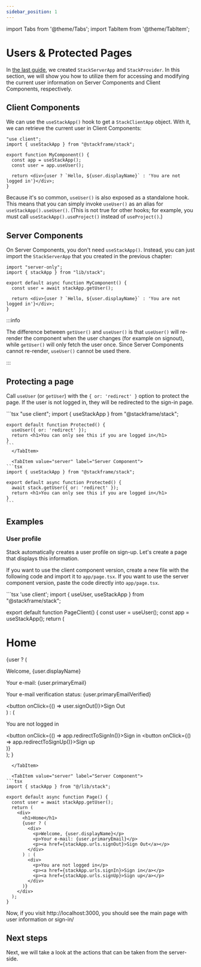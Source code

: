 ```yaml
---
sidebar_position: 1
---
```


import Tabs from '@theme/Tabs';
import TabItem from '@theme/TabItem';


# Users & Protected Pages

In [the last guide](/docs/getting-started/setup), we created `StackServerApp` and `StackProvider`. In this section, we will show you how to utilize them for accessing and modifying the current user information on Server Components and Client Components, respectively.

## Client Components

We can use the `useStackApp()` hook to get a `StackClientApp` object. With it, we can retrieve the current user in Client Components:

```tsx
"use client";
import { useStackApp } from "@stackframe/stack";

export function MyComponent() {
  const app = useStackApp();
  const user = app.useUser();

  return <div>{user ? `Hello, ${user.displayName}` : 'You are not logged in'}</div>;
}
```

Because it's so common, `useUser()` is also exposed as a standalone hook. This means that you can simply invoke `useUser()` as an alias for `useStackApp().useUser()`. (This is not true for other hooks; for example, you must call `useStackApp().useProject()` instead of `useProject()`.)

## Server Components

On Server Components, you don't need `useStackApp()`. Instead, you can just import the `StackServerApp` that you created in the previous chapter:

```tsx
import "server-only";
import { stackApp } from "lib/stack";

export default async function MyComponent() {
  const user = await stackApp.getUser();

  return <div>{user ? `Hello, ${user.displayName}` : 'You are not logged in'}</div>;
}
```

:::info

The difference between `getUser()` and `useUser()` is that `useUser()` will re-render the component when the user changes (for example on signout), while `getUser()` will only fetch the user once. Since Server Components cannot re-render, `useUser()` cannot be used there. 

:::


## Protecting a page

Call `useUser` (or `getUser`) with the `{ or: 'redirect' }` option to protect the page. If the user is not logged in, they will be redirected to the sign-in page.

<Tabs>
  <TabItem value="client" label="Client Component" default>
    ```tsx
    "use client";
    import { useStackApp } from "@stackframe/stack";

    export default function Protected() {
      useUser({ or: 'redirect' });
      return <h1>You can only see this if you are logged in</h1>
    }
    ```
      </TabItem>

      <TabItem value="server" label="Server Component">
    ```tsx
    import { useStackApp } from "@stackframe/stack";

    export default async function Protected() {
      await stack.getUser({ or: 'redirect' });
      return <h1>You can only see this if you are logged in</h1>
    }
    ```
  </TabItem>
</Tabs>

## Examples

### User profile

Stack automatically creates a user profile on sign-up. Let's create a page that displays this information.

If you want to use the client component version, create a new file with the following code and import it to `app/page.tsx`. If you want to use the server component version, paste the code directly into `app/page.tsx`.

<Tabs>
  <TabItem value="client" label="Client Component" default>
```tsx
'use client';
import { useUser, useStackApp } from "@stackframe/stack";

export default function PageClient() {
  const user = useUser();
  const app = useStackApp();
  return (
    <div>
      <h1>Home</h1>
      {user ? (
        <div>
          <p>Welcome, {user.displayName}</p>
          <p>Your e-mail: {user.primaryEmail}</p>
          <p>Your e-mail verification status: {user.primaryEmailVerified}</p>
          <button onClick={() => user.signOut()}>Sign Out</button>
        </div>
      ) : (
        <div>
          <p>You are not logged in</p>
          <button onClick={() => app.redirectToSignIn()}>Sign in</button>
          <button onClick={() => app.redirectToSignUp()}>Sign up</button>
        </div>
      )}
    </div>
  );
}
```
  </TabItem>

  <TabItem value="server" label="Server Component">
```tsx
import { stackApp } from "@/lib/stack";

export default async function Page() {
  const user = await stackApp.getUser();
  return (
    <div>
      <h1>Home</h1>
      {user ? (
        <div>
          <p>Welcome, {user.displayName}</p>
          <p>Your e-mail: {user.primaryEmail}</p>
          <p><a href={stackApp.urls.signOut}>Sign Out</a></p>
        </div>
      ) : (
        <div>
          <p>You are not logged in</p>
          <p><a href={stackApp.urls.signIn}>Sign in</a></p>
          <p><a href={stackApp.urls.signUp}>Sign up</a></p>
        </div>
      )}
    </div>
  );
}
```
  </TabItem>
</Tabs>

Now, if you visit http://localhost:3000, you should see the main page with user information or sign-in/

## Next steps

Next, we will take a look at the actions that can be taken from the server-side.
